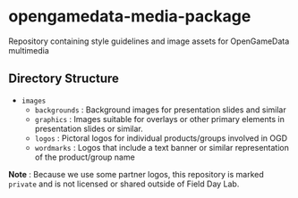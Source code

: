 # opengamedata-media-package

Repository containing style guidelines and image assets for OpenGameData multimedia

## Directory Structure

* `images`
  * `backgrounds` : Background images for presentation slides and similar
  * `graphics` : Images suitable for overlays or other primary elements in presentation slides or similar.
  * `logos` : Pictoral logos for individual products/groups involved in OGD
  * `wordmarks` : Logos that include a text banner or similar representation of the product/group name

**Note** : Because we use some partner logos, this repository is marked `private` and is not licensed or shared outside of Field Day Lab.
